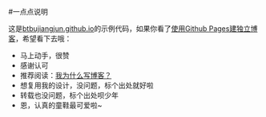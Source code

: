 #一点点说明

这是[btbujiangjun.github.io](https://btbujiangjun.github.io)的示例代码，如果你看了[使用Github Pages建独立博客](https://btbujiangjun.github.io/)，希望看下去哦：

* 马上动手，很赞
* 感谢认可
* 推荐阅读：[我为什么写博客？](https://btbujiangjun.github.io/why-blog)
* 想复用我的设计，没问题，标个出处就好啦
* 转载也没问题，标个出处呗少年
* 恩，认真的童鞋最可爱啦~
